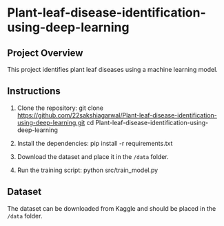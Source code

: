 # Plant-leaf-disease-identification-using-deep-learning
## Project Overview
This project identifies plant leaf diseases using a machine learning model.

## Instructions

1. Clone the repository:
  git clone https://github.com/22sakshiagarwal/Plant-leaf-disease-identification-using-deep-learning.git
  cd Plant-leaf-disease-identification-using-deep-learning
   
3. Install the dependencies:
pip install -r requirements.txt

4. Download the dataset and place it in the `/data` folder.

5. Run the training script:
   python src/train_model.py

## Dataset
The dataset can be downloaded from Kaggle and should be placed in the `/data` folder.
